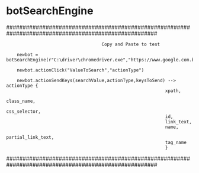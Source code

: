 # botSearchEngine

######################################################################################################

                                        Copy and Paste to test
                                        
        newbot = botSearchEngine(r"C:\driver\chromedriver.exe","https://www.google.com.br/")
        
        newbot.actionClick("ValueToSearch","actionType") 
        
        newbot.actionSendKeys(searchValue,actionType,keysToSend) --> actionType {
                                                                xpath,
                                                                class_name,
                                                                css_selector,
                                                                id,
                                                                link_text,
                                                                name,
                                                                partial_link_text,
                                                                tag_name
                                                                }
######################################################################################################

